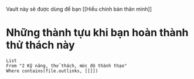 Vault này sẽ được dùng để bạn [[Hiểu chính bản thân mình]]

# Những thành tựu khi bạn hoàn thành thử thách này
```dataview
List 
From "2 Kỹ năng, thử thách, mức độ thành thạo" 
Where contains(file.outlinks, [[]])
```

